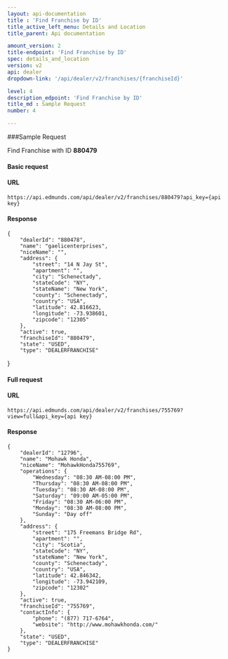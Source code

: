 ```yaml
---
layout: api-documentation
title : 'Find Franchise by ID'
title_active_left_menu: Details and Location
title_parent: Api documentation

amount_version: 2
title-endpoint: 'Find Franchise by ID'
spec: details_and_location
version: v2
api: dealer
dropdown-link: '/api/dealer/v2/franchises/{franchiseId}'

level: 4
description_edpoint: 'Find Franchise by ID'
title_md : Sample Request
number: 4

---
```


###Sample Request

Find Franchise with ID **880479**

#### Basic request

#### URL

    https://api.edmunds.com/api/dealer/v2/franchises/880479?api_key={api key}

#### Response

    {
        "dealerId": "880478",
        "name": "gaelicenterprises",
        "niceName": "",
        "address": {
            "street": "14 N Jay St",
            "apartment": "",
            "city": "Schenectady",
            "stateCode": "NY",
            "stateName": "New York",
            "county": "Schenectady",
            "country": "USA",
            "latitude": 42.816623,
            "longitude": -73.938601,
            "zipcode": "12305"
        },
        "active": true,
        "franchiseId": "880479",
        "state": "USED",
        "type": "DEALERFRANCHISE"
   }
   
#### Full request

#### URL

    https://api.edmunds.com/api/dealer/v2/franchises/755769?view=full&api_key={api key}

#### Response

    {
        "dealerId": "12796",
        "name": "Mohawk Honda",
        "niceName": "MohawkHonda755769",
        "operations": {
            "Wednesday": "08:30 AM-08:00 PM",
            "Thursday": "08:30 AM-08:00 PM",
            "Tuesday": "08:30 AM-08:00 PM",
            "Saturday": "09:00 AM-05:00 PM",
            "Friday": "08:30 AM-06:00 PM",
            "Monday": "08:30 AM-08:00 PM",
            "Sunday": "Day off"
        },
        "address": {
            "street": "175 Freemans Bridge Rd",
            "apartment": "",
            "city": "Scotia",
            "stateCode": "NY",
            "stateName": "New York",
            "county": "Schenectady",
            "country": "USA",
            "latitude": 42.846342,
            "longitude": -73.942109,
            "zipcode": "12302"
        },
        "active": true,
        "franchiseId": "755769",
        "contactInfo": {
            "phone": "(877) 717-6764",
            "website": "http://www.mohawkhonda.com/"
        },
        "state": "USED",
        "type": "DEALERFRANCHISE"
    }
    
